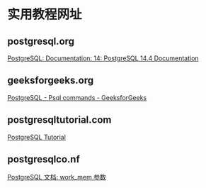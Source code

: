 # 实用教程网址

## postgresql.org
[PostgreSQL: Documentation: 14: PostgreSQL 14.4 Documentation](https://www.postgresql.org/docs/current/index.html)

## geeksforgeeks.org

[PostgreSQL - Psql commands - GeeksforGeeks](https://www.geeksforgeeks.org/postgresql-psql-commands)

## postgresqltutorial.com

[PostgreSQL Tutorial](https://www.postgresqltutorial.com/)

## postgresqlco.nf

[PostgreSQL 文档: work_mem 参数](https://postgresqlco.nf/doc/zh/param/work_mem/)